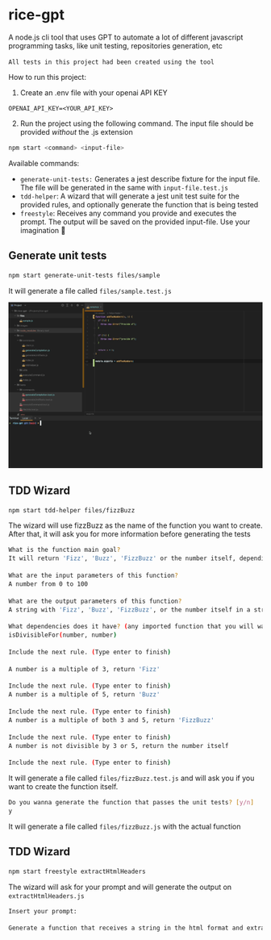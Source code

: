 # rice-gpt
A node.js cli tool that uses GPT to automate a lot of different javascript programming tasks, like unit testing, repositories generation, etc

`All tests in this project had been created using the tool`

How to run this project:

1. Create an .env file with your openai API KEY

```env
OPENAI_API_KEY=<YOUR_API_KEY>
```

2. Run the project using the following command. The input file should be provided *without* the .js extension

```bash
npm start <command> <input-file>
```

Available commands:
- `generate-unit-tests:` Generates a jest describe fixture for the input file. The file will be generated in the same with `input-file.test.js`
- `tdd-helper`: A wizard that will generate a jest unit test suite for the provided rules, and optionally generate the function that is being tested
- `freestyle`: Receives any command you provide and executes the prompt. The output will be saved on the provided input-file. Use your imagination 💭

## Generate unit tests ##
```bash
npm start generate-unit-tests files/sample
```

It will generate a file called `files/sample.test.js`

![generate-unit-tests](/images/generate-unit-tests.gif?raw=true)

## TDD Wizard ##

```bash
npm start tdd-helper files/fizzBuzz
```
The wizard will use fizzBuzz as the name of the function you want to create.
After that, it will ask you for more information before generating the tests

```bash
What is the function main goal?
It will return 'Fizz', 'Buzz', 'FizzBuzz' or the number itself, depending of the input

What are the input parameters of this function?
A number from 0 to 100

What are the output parameters of this function?
A string with 'Fizz', 'Buzz', 'FizzBuzz', or the number itself in a string format

What dependencies does it have? (any imported function that you will want to mock.
isDivisibleFor(number, number)

Include the next rule. (Type enter to finish)

A number is a multiple of 3, return 'Fizz'

Include the next rule. (Type enter to finish)
A number is a multiple of 5, return 'Buzz'

Include the next rule. (Type enter to finish)
A number is a multiple of both 3 and 5, return 'FizzBuzz'

Include the next rule. (Type enter to finish)
A number is not divisible by 3 or 5, return the number itself

Include the next rule. (Type enter to finish)
```

It will generate a file called `files/fizzBuzz.test.js` and will ask you if you want to create the function itself.

```bash
Do you wanna generate the function that passes the unit tests? [y/n]
y
```

It will generate a file called `files/fizzBuzz.js` with the actual function

## TDD Wizard ##

```bash
npm start freestyle extractHtmlHeaders
```

The wizard will ask for your prompt and will generate the output on `extractHtmlHeaders.js`

```bash
Insert your prompt:

Generate a function that receives a string in the html format and extracts all header tags to an array
```

